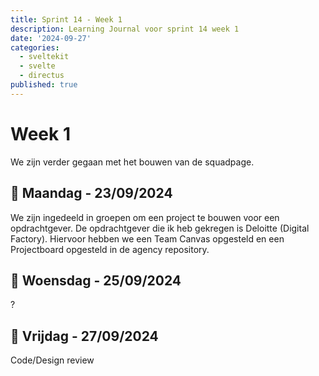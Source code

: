```yaml
---
title: Sprint 14 - Week 1
description: Learning Journal voor sprint 14 week 1
date: '2024-09-27'
categories:
  - sveltekit
  - svelte
  - directus
published: true
---
```


# Week 1
We zijn verder gegaan met het bouwen van de squadpage.

## 📅 Maandag - 23/09/2024
We zijn ingedeeld in groepen om een project te bouwen voor een opdrachtgever.
De opdrachtgever die ik heb gekregen is Deloitte (Digital Factory).
Hiervoor hebben we een Team Canvas opgesteld en een Projectboard opgesteld
in de agency repository.

## 📅 Woensdag - 25/09/2024
?

## 📅 Vrijdag - 27/09/2024
Code/Design review
